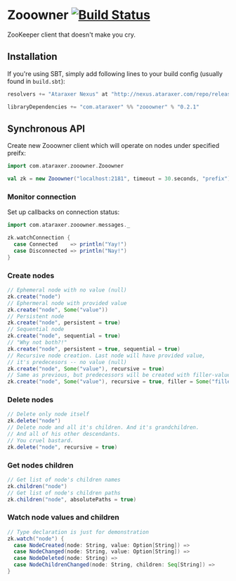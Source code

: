 # Zooowner [![Build Status](https://travis-ci.org/ataraxer/zooowner.svg?branch=master)](https://travis-ci.org/ataraxer/zooowner)

ZooKeeper client that doesn't make you cry.

## Installation

If you're using SBT, simply add following lines to your build config (usually
found in `build.sbt`):
```scala
resolvers += "Ataraxer Nexus" at "http://nexus.ataraxer.com/repo/releases"

libraryDependencies += "com.ataraxer" %% "zooowner" % "0.2.1"
```

## Synchronous API

Create new Zooowner client which will operate on nodes under specified preifx:
```scala
import com.ataraxer.zooowner.Zooowner

val zk = new Zooowner("localhost:2181", timeout = 30.seconds, "prefix")
```

### Monitor connection

Set up callbacks on connection status:
```scala
import com.ataraxer.zooowner.messages._

zk.watchConnection {
  case Connected    => println("Yay!")
  case Disconnected => println("Nay!")
}
```


### Create nodes
```scala
// Ephemeral node with no value (null)
zk.create("node")
// Ephermeral node with provided value
zk.create("node", Some("value"))
// Persistent node
zk.create("node", persistent = true)
// Sequential node
zk.create("node", sequential = true)
// "Why not both?!"
zk.create("node", persistent = true, sequential = true)
// Recursive node creation. Last node will have provided value,
// it's predecesors -- no value (null)
zk.create("node", Some("value"), recursive = true)
// Same as previous, but predecessors will be created with filler-value
zk.create("node", Some("value"), recursive = true, filler = Some("filler"))
```


### Delete nodes
```scala
// Delete only node itself
zk.delete("node")
// Delete node and all it's children. And it's grandchildren.
// And all of his other descendants.
// You cruel bastard.
zk.delete("node", recursive = true)
```


### Get nodes children
```scala
// Get list of node's children names
zk.children("node")
// Get list of node's children paths
zk.children("node", absolutePaths = true)
```

### Watch node values and children
```scala
// Type declaration is just for demonstration
zk.watch("node") {
  case NodeCreated(node: String, value: Option[String]) =>
  case NodeChanged(node: String, value: Option[String]) =>
  case NodeDeleted(node: String) =>
  case NodeChildrenChanged(node: String, children: Seq[String]) =>
}
```

